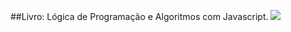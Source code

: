 ##Livro: Lógica de Programação e Algoritmos com Javascript.
<img src="![javacript](https://github.com/user-attachments/assets/a3343776-cb06-4b05-bde7-f0f4dd28fe8e)
">
